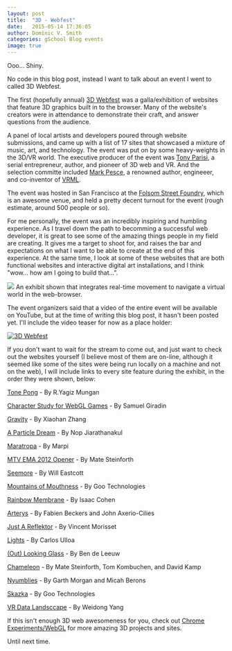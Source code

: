 ```yaml
---
layout: post
title:  "3D - Webfest"
date:   2015-05-14 17:36:05
author: Dominic V. Smith
categories: gSchool Blog events
image: true
---
```

Ooo... Shiny.

No code in this blog post, instead I want to talk about an event I went to called 3D Webfest.

The first (hopefully annual) [3D Webfest](http://www.3dwebfest.com/) was a galla/exhibition of websites that feature 3D graphics built in to the browser. Many of the website's creators were in attendance to demonstrate their craft, and answer questions from the audience. 

A panel of local artists and developers poured through website submissions, and came up with a list of 17 sites that showcased a mixture of music, art, and technology. The event was put on by some heavy-weights in the 3D/VR world. The executive producer of the event was [Tony Parisi](https://tonyparisi.wordpress.com/), a serial entrepreneur, author, and pioneer of 3D web and VR. And the selection committe included [Mark Pesce](http://markpesce.com/), a renowned author, engineeer, and co-inventor of [VRML](http://markpesce.com/vrml/). 

The event was hosted in San Francisco at the [Folsom Street Foundry](http://folsomstreetfoundry.com/gallery/#.VVmAQ9NViko), which is an awesome venue, and held a pretty decent turnout for the event (rough estimate, around 500 people or so).

For me personally, the event was an incredibly inspiring and humbling experience. As I travel down the path to becomming a successful web developer, it is great to see some of the amazing things people in my field are creating. It gives me a target to shoot for, and raises the bar and expectations on what I want to be able to create at the end of this experience. At the same time, I look at some of these websites that are both functional websites and interactive digital art installations, and I think "wow... how am I going to build that...". 

<div class="post-img">
<img class="img-responsive img-post" src=" {{site.baseurl}}/img/3dwebfest.jpg "/>
An exhibit shown that integrates real-time movement to navigate a virtual world in the web-browser.

</div>


The event organizers said that a video of the entire event will be available on YouTube, but at the time of writing this blog post, it hasn't been posted yet. I'll include the video teaser for now as a place holder:

[![3D Webfest](http://img.youtube.com/vi/HB05PBldqA/0.jpg)](https://www.youtube.com/watch?v=yHB05PBldqA "3D Webfest")
 
If you don't want to wait for the stream to come out, and just want to check out the websites yourself (I believe most of them are on-line, although it seemed like some of the sites were being run locally on a machine and not on the web), I will include links to every site feature during the exhibit, in the order they were shown, below:


[Tone Pong](http://yagizmungan.com/TonePong/) - By R.Yagiz Mungan

[Character Study for WebGL Games](http://www.visualiser.fr/Babylon/character/) - By Samuel Giradin

[Gravity](http://www.hellochar.com) - By Xiaohan Zhang

[A Particle Dream](www.iamnop.com/particles/) - By Nop Jiarathanakul

[Maratropa](http://maratropa.com) - By Marpi

[MTV EMA 2012 Opener](http://labs.sehsucht.de/) - By Mate Steinforth

[Seemore](http://seemore.playcanvas.com/) - By Will Eastcott

[Mountains of Mouthness](www.mountainsofmouthness.com/) - By Goo Technologies

[Rainbow Membrane](http://cabbi.bo/) - By Isaac Cohen

[Arterys](https://arterys.com) - By Fabien Beckers and John Axerio-Cilies

[Just A Reflektor](www.justareflektor.com/) - By Vincent Morisset

[Lights](http://lights.helloenjoy.com) - By Carlos Ulloa

[(Out) Looking Glass](http://www.bendytoons.com/webgl/Outlooking.html) - By Ben de Leeuw

[Chameleon](http://lab.sehsucht.de/ch4m3l30n/) - By Mate Steinforth, Tom Kombuchen, and David Kamp

[Nyumblies](http://axum.graphics/Nyumblies/) - By Garth Morgan and Micah Berons

[Skazka](http://studio.gootechnologies.com/skazka/) - By Goo Technologies

[VR Data Landsccape](http://www.kine-tech.org) - By Weidong Yang



If this isn't enough 3D web awesomeness for you, check out [Chrome Experiments/WebGL](https://www.chromeexperiments.com/webgl) for more amazing 3D projects and sites.


Until next time.








